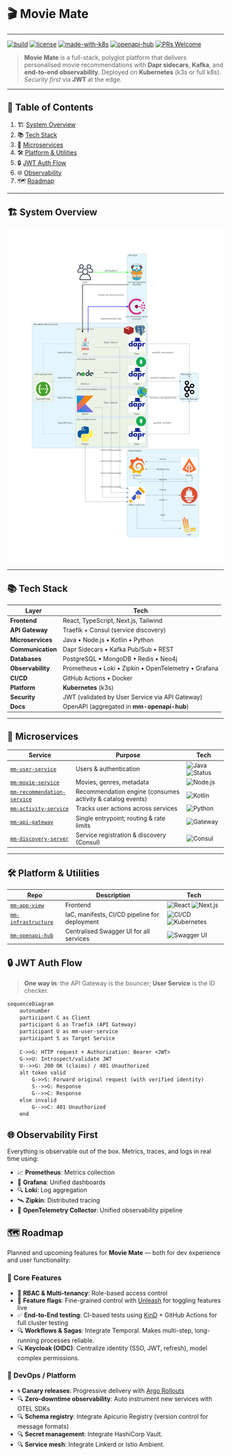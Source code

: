 # 🎬 Movie Mate


---
[![build](https://img.shields.io/github/actions/workflow/status/mankis-movie-mate/mm-infrastructure/deploy.yml?branch=main&logo=github)](https://github.com/mankis-movie-mate/mm-infrastructure/actions)
[![license](https://img.shields.io/github/license/mankis-movie-mate/.github?color=blue)](LICENSE)
[![made-with-k8s](https://img.shields.io/badge/Kubernetes-ready-blue?logo=kubernetes)](docs/k8s)
[![openapi-hub](https://img.shields.io/badge/OpenAPI-Hub-green?logo=swagger)](https://github.com/mankis-movie-mate/mm-openapi-hub)
[![PRs Welcome](https://img.shields.io/badge/PRs-welcome-pink.svg)](#-contributing)


> **Movie Mate** is a full-stack, polyglot platform that delivers personalised movie recommendations with **Dapr sidecars**, **Kafka**, and **end-to-end observability**.
> Deployed on **Kubernetes** (k3s or full k8s). _Security first_ via **JWT** at the edge.

---

## 🔎 Table of Contents
1. 🏗️ [System Overview](#️-system-overview)
2. 📚 [Tech Stack](#-tech-stack)
3. 🧠 [Microservices](#-microservices)
4. 🛠️ [Platform & Utilities](#-platform--utilities)
5. 🔒 [JWT Auth Flow](#-jwt-auth-flow)
6. 🌐 [Observability](#-observability-first)
7. 🗺️ [Roadmap](#-roadmap)


---

## 🏗️ System Overview
![Movie Mate Architecture](../docs/movie-mate-architecture.png)

---

## 📚 Tech Stack
| Layer | Tech                                                 |
|---|------------------------------------------------------|
| **Frontend** | React, TypeScript, Next.js, Tailwind                 |
| **API Gateway** | Traefik + Consul (service discovery)                 |
| **Microservices** | Java • Node.js • Kotlin • Python                     |
| **Communication** | Dapr Sidecars • Kafka Pub/Sub • REST                 |
| **Databases** | PostgreSQL • MongoDB • Redis • Neo4j                 |
| **Observability** | Prometheus • Loki • Zipkin • OpenTelemetry • Grafana |
| **CI/CD** | GitHub Actions • Docker                              |
| **Platform** | **Kubernetes** (k3s)                                 |
| **Security** | JWT (validated by User Service via API Gateway)      |
| **Docs** | OpenAPI (aggregated in **mm-openapi-hub**)           |

---

## 🧠 Microservices
| Service                                                                                       | Purpose                                                    | Tech                                                                                                                                      |
| --------------------------------------------------------------------------------------------- | ---------------------------------------------------------- | ----------------------------------------------------------------------------------------------------------------------------------------- |
| [`mm-user-service`](https://github.com/mankis-movie-mate/mm-user-service)                     | Users & authentication                                     | ![Java](https://img.shields.io/badge/Java-17-blue?logo=java) ![Status](https://img.shields.io/badge/build-passing-brightgreen?style=flat) |
| [`mm-movie-service`](https://github.com/mankis-movie-mate/mm-movie-service)                   | Movies, genres, metadata                                   | ![Node.js](https://img.shields.io/badge/Node.js-18.x-green?logo=node.js)                                                                  |
| [`mm-recommendation-service`](https://github.com/mankis-movie-mate/mm-recommendation-service) | Recommendation engine (consumes activity & catalog events) | ![Kotlin](https://img.shields.io/badge/Kotlin-1.9-blueviolet?logo=kotlin)                                                                 |
| [`mm-activity-service`](https://github.com/mankis-movie-mate/mm-activity-service)             | Tracks user actions across services                        | ![Python](https://img.shields.io/badge/Python-3.11-yellow?logo=python)                                                                    |
| [`mm-api-gateway`](https://github.com/mankis-movie-mate/mm-api-gateway)                       | Single entrypoint; routing & rate limits                   | ![Gateway](https://img.shields.io/badge/Gateway-Traefik-orange?logo=traefikproxy)                                                         |
| [`mm-discovery-server`](https://github.com/mankis-movie-mate/mm-discovery-server)             | Service registration & discovery (Consul)                  | ![Consul](https://img.shields.io/badge/Discovery-Consul-red?logo=consul)                                                                  |


---

## 🛠️ Platform & Utilities
| Repo                                                                          | Description                                   | Tech                                                                                                                                                                        |
|-------------------------------------------------------------------------------|-----------------------------------------------|-----------------------------------------------------------------------------------------------------------------------------------------------------------------------------|
| [`mm-app-view`](https://github.com/mankis-movie-mate/mm-app-view)       | Frontend                                      | ![React](https://img.shields.io/badge/React-✔️-blue?logo=react) ![Next.js](https://img.shields.io/badge/Next.js-informational?logo=nextjs)                                  |
| [`mm-infrastructure`](https://github.com/mankis-movie-mate/mm-infrastructure) | IaC, manifests, CI/CD pipeline for deployment | ![CI/CD](https://img.shields.io/badge/GitHub%20Actions-✔️-blue?logo=githubactions) ![Kubernetes](https://img.shields.io/badge/Kubernetes-k3s-informational?logo=kubernetes) |
| [`mm-openapi-hub`](https://github.com/mankis-movie-mate/mm-openapi-hub)       | Centralised Swagger UI for all services       | ![Swagger UI](https://img.shields.io/badge/OpenAPI-Swagger-green?logo=swagger)                                                                                              |



## 🔒 JWT Auth Flow

> **One way in**: the API Gateway is the bouncer; **User Service** is the ID checker.

```mermaid
sequenceDiagram
    autonumber
    participant C as Client
    participant G as Traefik (API Gateway)
    participant U as mm-user-service
    participant S as Target Service

    C->>G: HTTP request + Authorization: Bearer <JWT>
    G->>U: Introspect/validate JWT
    U-->>G: 200 OK (claims) / 401 Unauthorized
    alt token valid
        G->>S: Forward original request (with verified identity)
        S-->>G: Response
        G-->>C: Response
    else invalid
        G-->>C: 401 Unauthorized
    end
```

## 🌐 Observability First

Everything is observable out of the box. Metrics, traces, and logs in real time using:

- 📈 **Prometheus**: Metrics collection
- 🧠 **Grafana**: Unified dashboards
- 🔍 **Loki**: Log aggregation
- 🛰️ **Zipkin**: Distributed tracing
- 📡 **OpenTelemetry Collector**: Unified observability pipeline


## 🗺️ Roadmap

Planned and upcoming features for **Movie Mate** — both for dev experience and user functionality:

### 🎯 Core Features
- 🔐 **RBAC & Multi-tenancy**: Role-based access control 
- 🚩 **Feature flags**: Fine-grained control with [Unleash](https://www.getunleash.io/) for toggling features live
- ✅ **End-to-End testing**: CI-based tests using [KinD](https://kind.sigs.k8s.io/) + GitHub Actions for full cluster testing
- 🔍 **Workflows & Sagas**: Integrate Temporal. Makes multi-step, long-running processes reliable.
- 🔍 **Keycloak (OIDC)**: Centralize identity (SSO, JWT, refresh), model complex permissions.

### 🚀 DevOps / Platform
- 🌀 **Canary releases**: Progressive delivery with [Argo Rollouts](https://argoproj.github.io/argo-rollouts/)
- 🔍 **Zero-downtime observability**: Auto instrument new services with OTEL SDKs
- 🔍 **Schema registry**: Integrate Apicurio Registry (version control for message formats) 
- 🔍 **Secret management**: Integrate HashiCorp Vault.
- 🔍 **Service mesh**: Integrate Linkerd or Istio Ambient.
